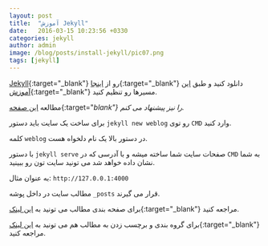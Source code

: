 ```yaml
---
layout: post
title:  "آموزش Jekyll"
date:   2016-03-15 10:23:56 +0330
categories: jekyll
author: admin
image: /blog/posts/install-jekyll/pic07.png
tags: [jekyll]
---
```



[Jekyll][jekyll]{:target="_blank"} رو از [اینجا][PortableJekyll]{:target="_blank"} دانلود کنید و طبق [این آموزش][jekyll_path]{:target="_blank"} مسیرها رو تنظیم کنید.

مطالعه [این صفحه][mehdix-jekyll]{:target="_blank"} را نیز پیشنهاد می کنم._

<!--more-->

برای ساخت یک سایت باید دستور `jekyll new weblog` رو توی `CMD` وارد کنید.

کلمه `weblog` در دستور بالا یک نام دلخواه هست.

با دستور `jekyll serve` صفحات سایت شما ساخته میشه و با آدرسی که در `CMD` به شما نشان داده خواهد شد می تونید سایت تون رو ببینید.

به عنوان مثال: `http://127.0.0.1:4000`

مطالب سایت در داخل پوشه `_posts` قرار می گیرند.

برای صفحه بندی مطالب می تونید به [این لینک][mehdix-pagination]{:target="_blank"} مراجعه کنید.

برای گروه بندی و برچسب زدن به مطالب هم می تونید به [این لینک][minddust-cat-tag]{:target="_blank"} مراجعه کنید.


[jekyll]: https://jekyllrb.com
[PortableJekyll]: https://github.com/madhur/PortableJekyll
[jekyll_path]: https://github.com/madhur/PortableJekyll/wiki
[mehdix-jekyll]: http://mehdix.ir/weblog-with-jekyll-and-github.html
[mehdix-pagination]: http://mehdix.ir/pagination.html
[minddust-cat-tag]: http://www.minddust.com/post/tags-and-categories-on-github-pages/
